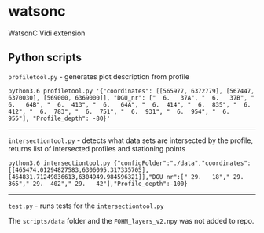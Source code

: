 # watsonc
WatsonC Vidi extension

## Python scripts

`profiletool.py` - generates plot description from profile

`python3.6 profiletool.py '{"coordinates": [[565977, 6372779], [567447, 6370030], [569000, 6369000]], "DGU_nr": ["  6.   37A", "  6.   37B", "  6.   64B", "  6.  413", "  6.   64A", "  6.  414", "  6.  835", "  6.  412", "  6.  783", "  6.  751", "  6.  931", "  6.  954", "  6.  955"], "Profile_depth": -80}'`

---

`intersectiontool.py` - detects what data sets are intersected by the profile, returns list of intersected profiles and stationing points

`python3.6 intersectiontool.py {"configFolder":"./data","coordinates":[[465474.01294827583,6306095.317335705],[464831.71249836613,6304949.984596321]],"DGU_nr":[" 29.   18"," 29.  365"," 29.  402"," 29.   42"],"Profile_depth":-100}`

---

`test.py` - runs tests for the `intersectiontool.py`

The `scripts/data` folder and the `FOHM_layers_v2.npy` was not added to repo.